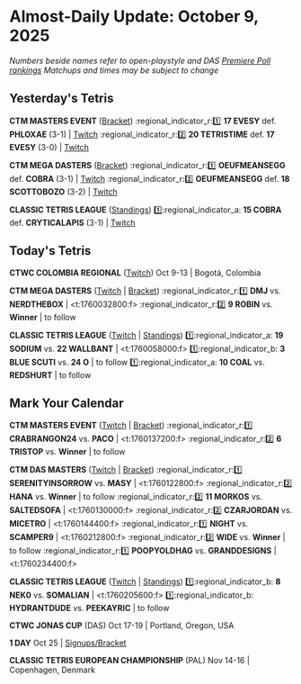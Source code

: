 # Almost-Daily Update: October 9, 2025
*Numbers beside names refer to open-playstyle and DAS [Premiere Poll rankings](https://premierepoll.wordpress.com/)*
*Matchups and times may be subject to change*

## Yesterday's Tetris
**CTM MASTERS EVENT**  ([Bracket](https://go.ctm.gg/event/ctm-october-2025/masters-event/))
:regional_indicator_r::one:  **17 EVESY** def. **PHLOXAE** (3-1)  |  [Twitch](https://www.twitch.tv/videos/2586757674?t=00h19m03s)
:regional_indicator_r::two:  **20 TETRISTIME** def. **17 EVESY** (3-0)  |  [Twitch](https://www.twitch.tv/videos/2586757674?t=01h11m28s)

**CTM MEGA DASTERS**  ([Bracket](https://go.ctm.gg/event/das-masters-october-2025/das-masters/))
:regional_indicator_r::one:  **OEUFMEANSEGG** def. **COBRA** (3-1)  |  [Twitch](https://www.twitch.tv/videos/2586856192?t=00h31m48s)
:regional_indicator_r::two:  **OEUFMEANSEGG** def. **18 SCOTTOBOZO** (3-2)  |  [Twitch](https://www.twitch.tv/videos/2586856192?t=01h15m16s)

**CLASSIC TETRIS LEAGUE**  ([Standings](https://ctlscoreboard.herokuapp.com))
:one::regional_indicator_a:  **15 COBRA** def. **CRYTICALAPIS** (3-1)  |  [Twitch](https://www.twitch.tv/videos/2586833375?t=00h14m08s)

## Today's Tetris
**CTWC COLOMBIA REGIONAL**  ([Twitch](https://twitch.tv/classictetris))
Oct 9-13  |  Bogotá, Colombia

**CTM MEGA DASTERS**  ([Twitch](https://twitch.tv/monthlytetris) | [Bracket](https://go.ctm.gg/event/das-masters-october-2025/das-masters/))
:regional_indicator_r::one:  **DMJ** vs. **NERDTHEBOX**  |  <t:1760032800:f>
:regional_indicator_r::two:  **9 ROBIN** vs. **Winner**  |  to follow

**CLASSIC TETRIS LEAGUE**  ([Twitch](https://twitch.tv/classictetrisleague) | [Standings](https://ctlscoreboard.herokuapp.com))
:one::regional_indicator_a:  **19 SODIUM** vs. **22 WALLBANT**  |  <t:1760058000:f>
:one::regional_indicator_b:  **3 BLUE SCUTI** vs. **24 O**  |  to follow
:one::regional_indicator_a:  **10 COAL** vs. **REDSHURT**  |  to follow

## Mark Your Calendar
**CTM MASTERS EVENT**  ([Twitch](https://twitch.tv/monthlytetris) | [Bracket](https://go.ctm.gg/event/ctm-october-2025/masters-event/))
:regional_indicator_r::one:  **CRABRANGON24** vs. **PACO**  |  <t:1760137200:f>
:regional_indicator_r::two:  **6 TRISTOP** vs. **Winner**  |  to follow

**CTM DAS MASTERS**  ([Twitch](https://twitch.tv/monthlytetris) | [Bracket](https://go.ctm.gg/event/das-masters-october-2025/das-masters/))
:regional_indicator_r::one:  **SERENITYINSORROW** vs. **MASY**  |  <t:1760122800:f>
:regional_indicator_r::two:  **HANA** vs. **Winner**  |  to follow
:regional_indicator_r::two:  **11 MORKOS** vs. **SALTEDSOFA**  |  <t:1760130000:f>
:regional_indicator_r::two:  **CZARJORDAN** vs. **MICETRO**  |  <t:1760144400:f>
:regional_indicator_r::one:  **NIGHT** vs. **SCAMPER9**  |  <t:1760212800:f>
:regional_indicator_r::two:  **WIDE** vs. **Winner**  |  to follow
:regional_indicator_r::one:  **POOPYOLDHAG** vs. **GRANDDESIGNS**  |  <t:1760234400:f>

**CLASSIC TETRIS LEAGUE**  ([Twitch](https://twitch.tv/classictetrisleague) | [Standings](https://ctlscoreboard.herokuapp.com))
:one::regional_indicator_b:  **8 NEK0** vs. **SOMALIAN**  |  <t:1760205600:f>
:one::regional_indicator_b:  **HYDRANTDUDE** vs. **PEEKAYRIC**  |  to follow

**CTWC JONAS CUP** (DAS)
Oct 17-19  |  Portland, Oregon, USA

**1 DAY**
Oct 25  |  [Signups/Bracket](https://www.start.gg/tournament/1-day-october-2025/details)

**CLASSIC TETRIS EUROPEAN CHAMPIONSHIP** (PAL)
Nov 14-16  |  Copenhagen, Denmark
